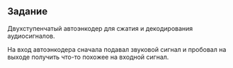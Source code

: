 ## Задание
Двухступенчатый автоэнкодер для сжатия и декодирования аудиосигналов.

На вход автоэнкодера сначала подавал звуковой сигнал и пробовал на выходе получить что-то похожее на входной сигнал. 

